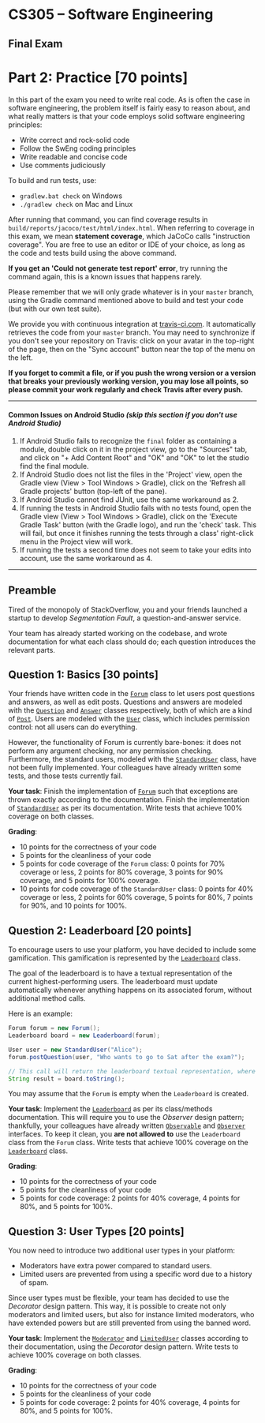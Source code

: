 # CS305 – Software Engineering

## Final Exam

# Part 2: Practice [70 points]

In this part of the exam you need to write real code.
As is often the case in software engineering, the problem itself is fairly easy to reason about, and what really matters is that your code employs solid software engineering principles:

- Write correct and rock-solid code
- Follow the SwEng coding principles
- Write readable and concise code
- Use comments judiciously

To build and run tests, use:

- `gradlew.bat check` on Windows
- `./gradlew check` on Mac and Linux

After running that command, you can find coverage results in `build/reports/jacoco/test/html/index.html`.
When referring to coverage in this exam, we mean **statement coverage**, which JaCoCo calls "instruction coverage".
You are free to use an editor or IDE of your choice, as long as the code and tests build using the above command.

**If you get an 'Could not generate test report' error**, try running the command again, this is a known issues that happens rarely.

Please remember that we will only grade whatever is in your `master` branch, using the Gradle command mentioned above to build and test your code (but with our own test suite).

We provide you with continuous integration at [travis-ci.com](https://travis-ci.com/). It automatically retrieves the code from your `master` branch.
You may need to synchronize if you don't see your repository on Travis: click on your avatar in the top-right of the page, then on the "Sync account" button near the top of the menu on the left.

**If you forget to commit a file, or if you push the wrong version or a version that breaks your previously working version, you may lose all points, so please commit your work regularly and check Travis after every push.**

---

#### Common Issues on Android Studio *(skip this section if you don't use Android Studio)*

1. If Android Studio fails to recognize the `final` folder as containing a module, double click on it in the project view, go to the "Sources" tab, and click on "+ Add Content Root" and "OK" and "OK" to let the studio find the final module.
2. If Android Studio does not list the files in the 'Project' view, open the Gradle view (View > Tool Windows > Gradle), click on the 'Refresh all Gradle projects' button (top-left of the pane).
3. If Android Studio cannot find JUnit, use the same workaround as 2.
4. If running the tests in Android Studio fails with no tests found, open the Gradle view (View > Tool Windows > Gradle), click on the 'Execute Gradle Task' button (with the Gradle logo), and run the 'check' task. This will fail, but once it finishes running the tests through a class' right-click menu in the Project view will work.
5. If running the tests a second time does not seem to take your edits into account, use the same workaround as 4.

---

## Preamble
Tired of the monopoly of StackOverflow, you and your friends launched a startup to develop _Segmentation Fault_, a question-and-answer service.

Your team has already started working on the codebase, and wrote documentation for what each class should do; each question introduces the relevant parts.

 
## Question 1: Basics [30 points]
Your friends have written code in the [`Forum`](src/main/java/ch/epfl/sweng/Forum.java) class to let users post questions and answers, as well as edit posts.
Questions and answers are modeled with the [`Question`](src/main/java/ch/epfl/sweng/Question.java) and [`Answer`](src/main/java/ch/epfl/sweng/Answer.java) classes respectively, both of which are a kind of [`Post`](src/main/java/ch/epfl/sweng/Post.java).
Users are modeled with the [`User`](src/main/java/ch/epfl/sweng/User.java) class, which includes permission control: not all users can do everything.  

However, the functionality of Forum is currently bare-bones: it does not perform any argument checking, nor any permission checking.
Furthermore, the standard users, modeled with the [`StandardUser`](src/main/java/ch/epfl/sweng/StandardUser.java) class, have not been fully implemented.
Your colleagues have already written some tests, and those tests currently fail.

**Your task**:
Finish the implementation of [`Forum`](src/main/java/ch/epfl/sweng/Forum.java) such that exceptions are thrown exactly according to the documentation.
Finish the implementation of [`StandardUser`](src/main/java/ch/epfl/sweng/StandardUser.java) as per its documentation.
Write tests that achieve 100% coverage on both classes.

**Grading**:
- 10 points for the correctness of your code
- 5 points for the cleanliness of your code
- 5 points for code coverage of the `Forum` class: 0 points for 70% coverage or less, 2 points for 80% coverage, 3 points for 90% coverage, and 5 points for 100% coverage.
- 10 points for code coverage of the `StandardUser` class: 0 points for 40% coverage or less, 2 points for 60% coverage, 5 points for 80%, 7 points for 90%, and 10 points for 100%.


## Question 2: Leaderboard [20 points]
To encourage users to use your platform, you have decided to include some gamification.
This gamification is represented by the [`Leaderboard`](src/main/java/ch/epfl/sweng/Leaderboard.java) class.

The goal of the leaderboard is to have a textual representation of the current highest-performing users.
The leaderboard must update automatically whenever anything happens on its associated forum, without additional method calls.

Here is an example:

```java
Forum forum = new Forum();
Leaderboard board = new Leaderboard(forum);

User user = new StandardUser("Alice");
forum.postQuestion(user, "Who wants to go to Sat after the exam?");

// This call will return the leaderboard textual representation, where Alice earned points for asking a question.
String result = board.toString();
```

You may assume that the `Forum` is empty when the `Leaderboard` is created.

**Your task**:
Implement the [`Leaderboard`](src/main/java/ch/epfl/sweng/Leaderboard.java) as per its class/methods documentation.
This will require you to use the _Observer_ design pattern; thankfully, your colleagues have already written [`Observable`](src/main/java/ch/epfl/sweng/Observable.java) and [`Observer`](src/main/java/ch/epfl/sweng/Observer.java) interfaces. To keep it clean, you **are not allowed to** use the `Leaderboard` class from the `Forum` class.
Write tests that achieve 100% coverage on the [`Leaderboard`](src/main/java/ch/epfl/sweng/Leaderboard.java) class.


**Grading**:
- 10 points for the correctness of your code
- 5 points for the cleanliness of your code
- 5 points for code coverage: 2 points for 40% coverage, 4 points for 80%, and 5 points for 100%.


## Question 3: User Types [20 points]
You now need to introduce two additional user types in your platform:
- Moderators have extra power compared to standard users.
- Limited users are prevented from using a specific word due to a history of spam.

Since user types must be flexible, your team has decided to use the _Decorator_ design pattern.
This way, it is possible to create not only moderators and limited users, but also for instance limited moderators, who have extended powers but are still prevented from using the banned word.

**Your task**:
Implement the [`Moderator`](src/main/java/ch/epfl/sweng/Moderator.java) and [`LimitedUser`](src/main/java/ch/epfl/sweng/LimitedUser.java) classes according to their documentation, using the _Decorator_ design pattern.
Write tests to achieve 100% coverage on both classes.

**Grading**:
- 10 points for the correctness of your code
- 5 points for the cleanliness of your code
- 5 points for code coverage: 2 points for 40% coverage, 4 points for 80%, and 5 points for 100%.
